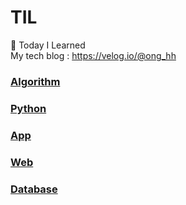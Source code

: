 # TIL
📝 Today I Learned <br>
My tech blog : https://velog.io/@ong_hh

### [Algorithm](https://github.com/hinhyu/TIL/tree/master/Algorithm)
### [Python](https://github.com/hinhyu/TIL/tree/master/Python)
### [App](https://github.com/hinhyu/TIL/tree/master/App)
### [Web](https://github.com/hinhyu/TIL/tree/master/web)
### [Database](https://github.com/hinhyu/TIL/tree/master/Database)
